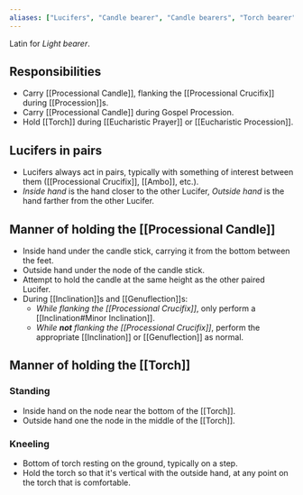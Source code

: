 ```yaml
---
aliases: ["Lucifers", "Candle bearer", "Candle bearers", "Torch bearer", "Torch bearers"]
---
```

Latin for _Light bearer_.

## Responsibilities
- Carry [[Processional Candle]], flanking the [[Processional Crucifix]] during [[Procession]]s.
- Carry [[Processional Candle]] during Gospel Procession.
- Hold [[Torch]] during [[Eucharistic Prayer]] or [[Eucharistic Procession]].

## Lucifers in pairs
- Lucifers always act in pairs, typically with something of interest between them ([[Processional Crucifix]], [[Ambo]], etc.).
- _Inside hand_ is the hand closer to the other Lucifer, _Outside hand_ is the hand farther from the other Lucifer.

## Manner of holding the [[Processional Candle]]
- Inside hand under the candle stick, carrying it from the bottom between the feet.
- Outside hand under the node of the candle stick.
- Attempt to hold the candle at the same height as the other paired Lucifer.
- During [[Inclination]]s and [[Genuflection]]s:
	- _While flanking the [[Processional Crucifix]]_, only perform a [[Inclination#Minor Inclination]].
	- _While **not** flanking the [[Processional Crucifix]]_, perform the appropriate [[Inclination]] or [[Genuflection]] as normal.

## Manner of holding the [[Torch]]

### Standing
- Inside hand on the node near the bottom of the [[Torch]].
- Outside hand one the node in the middle of the [[Torch]].

### Kneeling
- Bottom of torch resting on the ground, typically on a step.
- Hold the torch so that it's vertical with the outside hand, at any point on the torch that is comfortable.